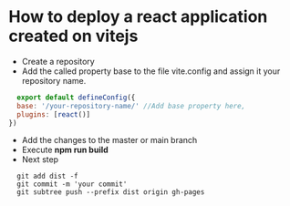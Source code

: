 # How to deploy a react application created on vitejs

- Create a repository
- Add the called property base to the file vite.config and assign it your repository name.
 
``` javascript
  export default defineConfig({
  base: '/your-repository-name/' //Add base property here,
  plugins: [react()]
})

```
- Add the changes to the master or main branch
- Execute **npm run build**
- Next step
``` console
  git add dist -f
  git commit -m 'your commit'
  git subtree push --prefix dist origin gh-pages

```
